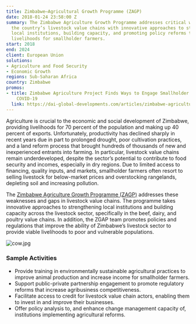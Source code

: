 ```yaml
---
title: Zimbabwe—Agricultural Growth Programme (ZAGP)
date: 2018-01-24 23:58:00 Z
summary: The Zimbabwe Agriculture Growth Programme addresses critical weaknesses in
  the country’s livestock value chains with innovative approaches to strengthening
  local institutions, building capacity, and promoting policy reforms that improve
  livelihoods for smallholder farmers.
start: 2018
end: 2024
client: European Union
solutions:
- Agriculture and Food Security
- Economic Growth
regions: Sub-Saharan Africa
country: Zimbabwe
promos:
- title: Zimbabwe Agriculture Project Finds Ways to Engage Smallholder Farmers, Despite
    COVID-19
  link: https://dai-global-developments.com/articles/zimbabwe-agriculture-project-finds-ways-to-engage-smallholder-farmers-despite-covid-19
---
```


Agriculture is crucial to the economic and social development of Zimbabwe, providing livelihoods for 70 percent of the population and making up 40 percent of exports. Unfortunately, productivity has declined sharply in recent years due in part to prolonged drought, poor cultivation practices, and a land reform process that brought hundreds of thousands of new and inexperienced entrants into farming. In particular, livestock value chains remain underdeveloped, despite the sector’s potential to contribute to food security and incomes, especially in dry regions. Due to limited access to financing, quality inputs, and markets, smallholder farmers often resort to selling livestock for below-market prices and overstocking rangelands, depleting soil and increasing pollution.

The [Zimbabwe Agriculture Growth Programme (ZAGP)](http://zagp.org.zw/) addresses these weaknesses and gaps in livestock value chains. The programme takes innovative approaches to strengthening local institutions and building capacity across the livestock sector, specifically in the beef, dairy, and poultry value chains. In addition, the ZGAP team promotes policies and regulations that improve the ability of Zimbabwe’s livestock sector to provide viable livelihoods to poor and vulnerable populations.

![cow.jpg](/uploads/cow.jpg)

### Sample Activities

* Provide training in environmentally sustainable agricultural practices to improve animal production and increase income for smallholder farmers.
* Support public-private partnership engagement to promote regulatory reforms that increase agribusiness competitiveness.
* Facilitate access to credit for livestock value chain actors, enabling them to invest in and improve their businesses.
* Offer policy analysis to, and enhance change management capacity of, institutions implementing agricultural reforms.